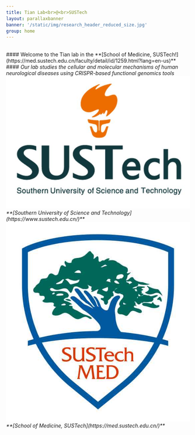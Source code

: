 ```yaml
---
title: Tian Lab<br>@<br>SUSTech
layout: parallaxbanner
banner: '/static/img/research_header_reduced_size.jpg'
group: home
---
```




<br>
#### Welcome to the Tian lab in the **[School of Medicine, SUSTech!](https://med.sustech.edu.cn/faculty/detail/id/1259.html?lang=en-us)**     
<br>
#### <i> Our lab studies the cellular and molecular mechanisms of human neurological diseases using CRISPR-based functional genomics tools



<div class="divider"></div>

<div class="row member">

<div class="col s6 m6 center">
<img class="home-logo" src='/static/img/Sustech_logo_orange.jpg' alt="SUSTech">
<br> **[Southern University of Science and Technology](https://www.sustech.edu.cn/)** 
</div>

<div class="col s6 m6 center">
<img class="home-logo" src='/static/img/med_school_logo.jpg' alt="School of Medicine, SUSTech"> 
<br> **[School of Medicine, SUSTech](https://med.sustech.edu.cn/)** 
</div>

</div>
